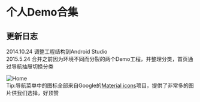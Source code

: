 #  个人Demo合集

## 更新日志
2014.10.24 调整工程结构到Android Studio  
2015.5.24 合并之前因为环境不同而分裂的两个Demo工程，并整理分类，首页通过导航抽屉切换分类  

![Home](http://upload-images.jianshu.io/upload_images/111373-8d56767100cd785c.png)  
Tip:导航菜单中的图标全部来自Google的[Material icons](https://www.google.com/design/icons/)项目，提供了非常多的图片供我们选择，好顶赞
